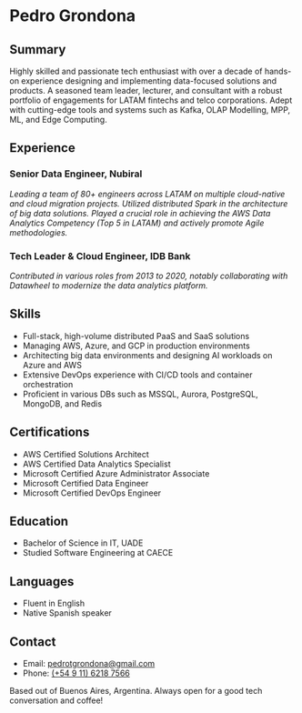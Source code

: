 # Pedro Grondona

## Summary

Highly skilled and passionate tech enthusiast with over a decade of hands-on experience designing and implementing data-focused solutions and products. A seasoned team leader, lecturer, and consultant with a robust portfolio of engagements for LATAM fintechs and telco corporations. Adept with cutting-edge tools and systems such as Kafka, OLAP Modelling, MPP, ML, and Edge Computing.

## Experience

### Senior Data Engineer, Nubiral
*Leading a team of 80+ engineers across LATAM on multiple cloud-native and cloud migration projects. Utilized distributed Spark in the architecture of big data solutions. Played a crucial role in achieving the AWS Data Analytics Competency (Top 5 in LATAM) and actively promote Agile methodologies.*

### Tech Leader & Cloud Engineer, IDB Bank
*Contributed in various roles from 2013 to 2020, notably collaborating with Datawheel to modernize the data analytics platform.*

## Skills

- Full-stack, high-volume distributed PaaS and SaaS solutions
- Managing AWS, Azure, and GCP in production environments
- Architecting big data environments and designing AI workloads on Azure and AWS
- Extensive DevOps experience with CI/CD tools and container orchestration
- Proficient in various DBs such as MSSQL, Aurora, PostgreSQL, MongoDB, and Redis

## Certifications

- AWS Certified Solutions Architect
- AWS Certified Data Analytics Specialist
- Microsoft Certified Azure Administrator Associate
- Microsoft Certified Data Engineer
- Microsoft Certified DevOps Engineer

## Education

- Bachelor of Science in IT, UADE
- Studied Software Engineering at CAECE

## Languages

- Fluent in English
- Native Spanish speaker

## Contact

- Email: [pedrotgrondona@gmail.com](mailto:pedrotgrondona@gmail.com)
- Phone: [(+54 9 11) 6218 7566](tel:+5491162187566)

Based out of Buenos Aires, Argentina. Always open for a good tech conversation and coffee!
